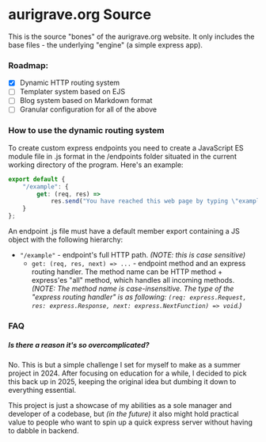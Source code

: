 # aurigrave.org Source
This is the source "bones" of the aurigrave.org website. It only includes the base files - the underlying "engine" (a simple express app).

### Roadmap:
- [x] Dynamic HTTP routing system
- [ ] Templater system based on EJS
- [ ] Blog system based on Markdown format
- [ ] Granular configuration for all of the above

### How to use the dynamic routing system
To create custom express endpoints you need to create a JavaScript ES module file in .js format in the /endpoints folder situated in the current working directory of the program. Here's an example:
```js
export default {
    "/example": {
        get: (req, res) =>
            res.send("You have reached this web page by typing \"example.com\", \"example.net\", or \"example.org\" into your web browser.<br><br>These domain names are reserved for use in documentation and are not available for registration. See <a href=\"https://www.rfc-editor.org/rfc/rfc2606.txt\">RFC 2606</a>, Section 3.")
    }
};
```
An endpoint .js file must have a default member export containing a JS object with the following hierarchy:
- `"/example"` - endpoint's full HTTP path. *(NOTE: this is case sensitive)*
    - `get: (req, res, next) => ...` - endpoint method and an express routing handler. The method name can be HTTP method + express'es "all" method, which handles all incoming methods.
    *(NOTE: The method name is case-insensitive. The type of the "express routing handler" is as following: `(req: express.Request, res: express.Response, next: express.NextFunction) => void`.)*

### FAQ
##### Is there a reason it's so overcomplicated?
No. This is but a simple challenge I set for myself to make as a summer project in 2024. After focusing on education for a while, I decided to pick this back up in 2025, keeping the original idea but dumbing it down to everything essential.

This project is just a showcase of my abilities as a sole manager and developer of a codebase, but *(in the future)* it also might hold practical value to people who want to spin up a quick express server without having to dabble in backend.
